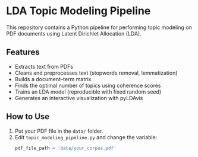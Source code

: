 # LDA Topic Modeling Pipeline

This repository contains a Python pipeline for performing topic modeling on PDF documents using Latent Dirichlet Allocation (LDA).

## Features
- Extracts text from PDFs
- Cleans and preprocesses text (stopwords removal, lemmatization)
- Builds a document–term matrix
- Finds the optimal number of topics using coherence scores
- Trains an LDA model (reproducible with fixed random seed)
- Generates an interactive visualization with pyLDAvis

## How to Use
1. Put your PDF file in the `data/` folder.
2. Edit `topic_modeling_pipeline.py` and change the variable:
   ```python
   pdf_file_path = 'data/your_corpus.pdf'
